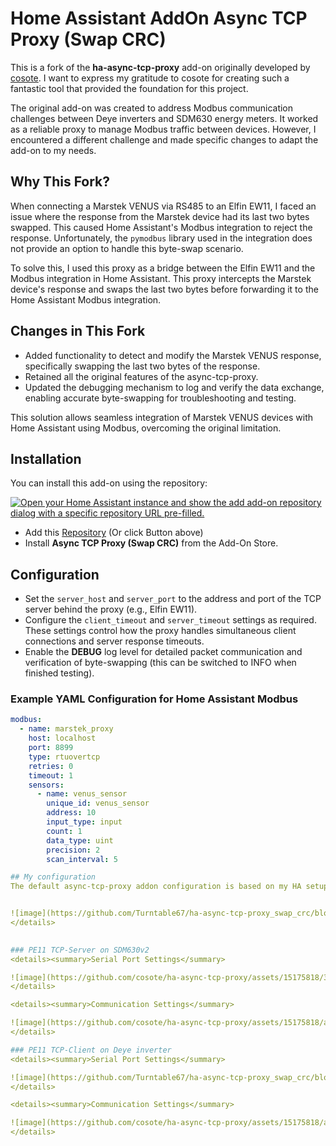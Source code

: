 # Home Assistant AddOn Async TCP Proxy (Swap CRC)

This is a fork of the **ha-async-tcp-proxy** add-on originally developed by [cosote](https://github.com/cosote/ha-async-tcp-proxy). I want to express my gratitude to cosote for creating such a fantastic tool that provided the foundation for this project.

The original add-on was created to address Modbus communication challenges between Deye inverters and SDM630 energy meters. It worked as a reliable proxy to manage Modbus traffic between devices. However, I encountered a different challenge and made specific changes to adapt the add-on to my needs.

## Why This Fork?

When connecting a Marstek VENUS via RS485 to an Elfin EW11, I faced an issue where the response from the Marstek device had its last two bytes swapped. This caused Home Assistant's Modbus integration to reject the response. Unfortunately, the `pymodbus` library used in the integration does not provide an option to handle this byte-swap scenario.

To solve this, I used this proxy as a bridge between the Elfin EW11 and the Modbus integration in Home Assistant. This proxy intercepts the Marstek device's response and swaps the last two bytes before forwarding it to the Home Assistant Modbus integration.

## Changes in This Fork

- Added functionality to detect and modify the Marstek VENUS response, specifically swapping the last two bytes of the response.
- Retained all the original features of the async-tcp-proxy.
- Updated the debugging mechanism to log and verify the data exchange, enabling accurate byte-swapping for troubleshooting and testing.

This solution allows seamless integration of Marstek VENUS devices with Home Assistant using Modbus, overcoming the original limitation.

## Installation

You can install this add-on using the repository:

[![Open your Home Assistant instance and show the add add-on repository dialog with a specific repository URL pre-filled.](https://my.home-assistant.io/badges/supervisor_add_addon_repository.svg)](https://my.home-assistant.io/redirect/supervisor_add_addon_repository/?repository_url=https%3A%2F%2Fgithub.com%2FTurntable67%2Fha-async-tcp-proxy_swap_crc)

- Add this [Repository](https://my.home-assistant.io/redirect/supervisor_add_addon_repository/?repository_url=https%3A%2F%2Fgithub.com%2FTurntable67%2Fha-async-tcp-proxy_swap_crc) (Or click Button above)
- Install **Async TCP Proxy (Swap CRC)** from the Add-On Store.

## Configuration

- Set the `server_host` and `server_port` to the address and port of the TCP server behind the proxy (e.g., Elfin EW11).
- Configure the `client_timeout` and `server_timeout` settings as required. These settings control how the proxy handles simultaneous client connections and server response timeouts.
- Enable the **DEBUG** log level for detailed packet communication and verification of byte-swapping (this can be switched to INFO when finished testing).


### Example YAML Configuration for Home Assistant Modbus

```yaml
modbus:
  - name: marstek_proxy
    host: localhost
    port: 8899
    type: rtuovertcp
    retries: 0
    timeout: 1
    sensors:
      - name: venus_sensor
        unique_id: venus_sensor
        address: 10
        input_type: input
        count: 1
        data_type: uint
        precision: 2
        scan_interval: 5

## My configuration
The default async-tcp-proxy addon configuration is based on my HA setup. The PE11 TCP-Server is running on IP 192.168.177.202:8899 and connected with 38400 baud, 8 data bit, 1 stop bit and none parity to my SDM630v2. This PE11 TCP-Server is configured behind the proxy.


![image](https://github.com/Turntable67/ha-async-tcp-proxy_swap_crc/blob/main/2025-01-11%2010_44_59-Home%20Assistant)
</details>

  
### PE11 TCP-Server on SDM630v2
<details><summary>Serial Port Settings</summary>

![image](https://github.com/cosote/ha-async-tcp-proxy/assets/15175818/3e5cdb1c-54b2-4d18-b2db-e333286f272f)
</details>

<details><summary>Communication Settings</summary>

![image](https://github.com/cosote/ha-async-tcp-proxy/assets/15175818/a5470e26-da0e-4321-98bc-2b6013632bbe)
</details>

### PE11 TCP-Client on Deye inverter
<details><summary>Serial Port Settings</summary>

![image](https://github.com/Turntable67/ha-async-tcp-proxy_swap_crc/blob/main/2025-01-11%2010_44_59-Home%20Assistant)
</details>

<details><summary>Communication Settings</summary>

![image](https://github.com/cosote/ha-async-tcp-proxy/assets/15175818/ab36dbd6-f4f3-4ce7-ac0e-41172653a2de)
</details>
